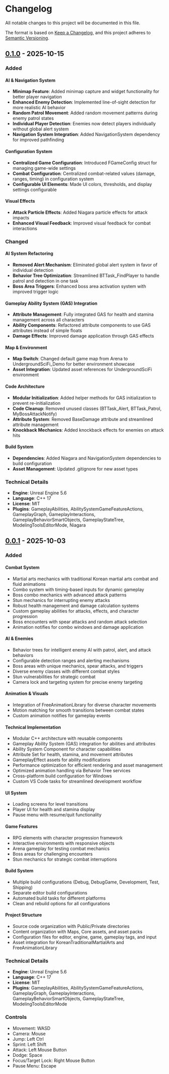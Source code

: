 # Changelog

All notable changes to this project will be documented in this file.

The format is based on [Keep a Changelog](https://keepachangelog.com/en/1.0.0/),
and this project adheres to [Semantic Versioning](https://semver.org/spec/v2.0.0.html).

## [0.1.0] - 2025-10-15

### Added

#### AI & Navigation System

-   **Minimap Feature**: Added minimap capture and widget functionality for better player navigation
-   **Enhanced Enemy Detection**: Implemented line-of-sight detection for more realistic AI behavior
-   **Random Patrol Movement**: Added random movement patterns during enemy patrol states
-   **Individual Player Detection**: Enemies now detect players individually without global alert system
-   **Navigation System Integration**: Added NavigationSystem dependency for improved pathfinding

#### Configuration System

-   **Centralized Game Configuration**: Introduced FGameConfig struct for managing game-wide settings
-   **Combat Configuration**: Centralized combat-related values (damage, ranges, timing) in configuration system
-   **Configurable UI Elements**: Made UI colors, thresholds, and display settings configurable

#### Visual Effects

-   **Attack Particle Effects**: Added Niagara particle effects for attack impacts
-   **Enhanced Visual Feedback**: Improved visual feedback for combat interactions

### Changed

#### AI System Refactoring

-   **Removed Alert Mechanism**: Eliminated global alert system in favor of individual detection
-   **Behavior Tree Optimization**: Streamlined BTTask_FindPlayer to handle patrol and detection in one task
-   **Boss Area Triggers**: Enhanced boss area activation system with improved trigger logic

#### Gameplay Ability System (GAS) Integration

-   **Attribute Management**: Fully integrated GAS for health and stamina management across all characters
-   **Ability Components**: Refactored attribute components to use GAS attributes instead of simple floats
-   **Damage Effects**: Improved damage application through GAS effects

#### Map & Environment

-   **Map Switch**: Changed default game map from Arena to UndergroundSciFi_Demo for better environment showcase
-   **Asset Integration**: Updated asset references for UndergroundSciFi environment

#### Code Architecture

-   **Modular Initialization**: Added helper methods for GAS initialization to prevent re-initialization
-   **Code Cleanup**: Removed unused classes (BTTask_Alert, BTTask_Patrol, MyBossAttackNotify)
-   **Attribute System**: Removed BaseDamage attribute and streamlined attribute management
-   **Knockback Mechanics**: Added knockback effects for enemies on attack hits

#### Build System

-   **Dependencies**: Added Niagara and NavigationSystem dependencies to build configuration
-   **Asset Management**: Updated .gitignore for new asset types

### Technical Details

-   **Engine**: Unreal Engine 5.6
-   **Language**: C++ 17
-   **License**: MIT
-   **Plugins**: GameplayAbilities, AbilitySystemGameFeatureActions, GameplayGraph, GameplayInteractions, GameplayBehaviorSmartObjects, GameplayStateTree, ModelingToolsEditorMode, Niagara

## [0.0.1] - 2025-10-03

### Added

#### Combat System

-   Martial arts mechanics with traditional Korean martial arts combat and fluid animations
-   Combo system with timing-based inputs for dynamic gameplay
-   Boss combo mechanics with advanced attack patterns
-   Stun mechanics for interrupting enemy attacks
-   Robust health management and damage calculation systems
-   Custom gameplay abilities for attacks, effects, and character progression
-   Boss encounters with spear attacks and random attack selection
-   Animation notifies for combo windows and damage application

#### AI & Enemies

-   Behavior trees for intelligent enemy AI with patrol, alert, and attack behaviors
-   Configurable detection ranges and alerting mechanisms
-   Boss areas with unique mechanics, spear attacks, and triggers
-   Diverse enemy classes with different combat styles
-   Stun vulnerabilities for strategic combat
-   Camera lock and targeting system for precise enemy targeting

#### Animation & Visuals

-   Integration of FreeAnimationLibrary for diverse character movements
-   Motion matching for smooth transitions between combat states
-   Custom animation notifies for gameplay events

#### Technical Implementation

-   Modular C++ architecture with reusable components
-   Gameplay Ability System (GAS) integration for abilities and attributes
-   Ability System Component for character capabilities
-   Attribute Set for health, stamina, and movement attributes
-   GameplayEffect assets for ability modifications
-   Performance optimization for efficient rendering and asset management
-   Optimized animation handling via Behavior Tree services
-   Cross-platform build configuration for Windows
-   Custom VS Code tasks for streamlined development workflow

#### UI System

-   Loading screens for level transitions
-   Player UI for health and stamina display
-   Pause menu with resume/quit functionality

#### Game Features

-   RPG elements with character progression framework
-   Interactive environments with responsive objects
-   Arena gameplay for testing combat mechanics
-   Boss areas for challenging encounters
-   Stun mechanics for strategic combat interruptions

#### Build System

-   Multiple build configurations (Debug, DebugGame, Development, Test, Shipping)
-   Separate editor build configurations
-   Automated build tasks for different platforms
-   Clean and rebuild options for all configurations

#### Project Structure

-   Source code organization with Public/Private directories
-   Content organization with Maps, Core assets, and asset packs
-   Configuration files for editor, engine, game, gameplay tags, and input
-   Asset integration for KoreanTraditionalMartialArts and FreeAnimationLibrary

### Technical Details

-   **Engine**: Unreal Engine 5.6
-   **Language**: C++ 17
-   **License**: MIT
-   **Plugins**: GameplayAbilities, AbilitySystemGameFeatureActions, GameplayGraph, GameplayInteractions, GameplayBehaviorSmartObjects, GameplayStateTree, ModelingToolsEditorMode

### Controls

-   Movement: WASD
-   Camera: Mouse
-   Jump: Left Ctrl
-   Sprint: Left Shift
-   Attack: Left Mouse Button
-   Dodge: Space
-   Focus/Target Lock: Right Mouse Button
-   Pause Menu: Escape

[0.1.0]: https://github.com/ngmitam/ActionRPG/releases/tag/0.1.0
[0.0.1]: https://github.com/ngmitam/ActionRPG/releases/tag/0.0.1
